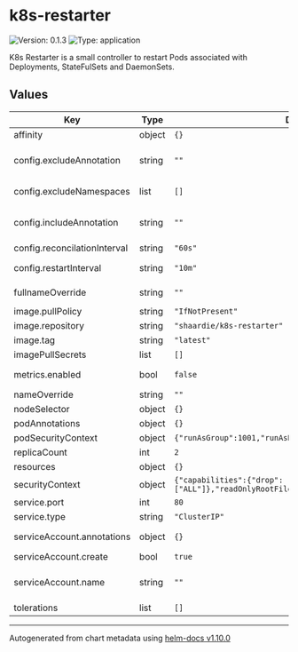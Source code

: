 # k8s-restarter

![Version: 0.1.3](https://img.shields.io/badge/Version-0.1.3-informational?style=flat-square) ![Type: application](https://img.shields.io/badge/Type-application-informational?style=flat-square)

K8s Restarter is a small controller to restart Pods associated with Deployments, StateFulSets and DaemonSets.

## Values

| Key | Type | Default | Description |
|-----|------|---------|-------------|
| affinity | object | `{}` | Affinity for pod assignment |
| config.excludeAnnotation | string | `""` | Blacklist Annotation of Apps to exclude For example "k8s-restarter.kubernetes.io/ignore" |
| config.excludeNamespaces | list | `[]` | Blacklist of Namespaces to exlude |
| config.includeAnnotation | string | `""` | Whitelist Annotations of Apps to include For example "k8s-restarter.kubernetes.io/enabled" |
| config.reconcilationInterval | string | `"60s"` | Interval for reconcilation loop |
| config.restartInterval | string | `"10m"` | Apps running this interval longs are restarted |
| fullnameOverride | string | `""` | Override `k8s-restarter.fullname` |
| image.pullPolicy | string | `"IfNotPresent"` | Image Pull Policy |
| image.repository | string | `"shaardie/k8s-restarter"` | Image Repository |
| image.tag | string | `"latest"` | Image Tag |
| imagePullSecrets | list | `[]` | ImagePullSecrets |
| metrics.enabled | bool | `false` | Enable Metrics Scraping using Prometheus |
| nameOverride | string | `""` | Overrides `k8s-restarter.name` |
| nodeSelector | object | `{}` | Node labels for pod assignment |
| podAnnotations | object | `{}` |  |
| podSecurityContext | object | `{"runAsGroup":1001,"runAsNonRoot":true,"runAsUser":1001}` | Pod Security Policy |
| replicaCount | int | `2` | Number of replicas |
| resources | object | `{}` | Resource Limits |
| securityContext | object | `{"capabilities":{"drop":["ALL"]},"readOnlyRootFilesystem":true}` | Security Context |
| service.port | int | `80` | Service Port |
| service.type | string | `"ClusterIP"` | Service Type |
| serviceAccount.annotations | object | `{}` | Annotations for the Service Account |
| serviceAccount.create | bool | `true` | Enable Service Account |
| serviceAccount.name | string | `""` | Name of the Service Account, `k8s-restarter.fullname`, if not set |
| tolerations | list | `[]` | Tolerations for pod assignment |

----------------------------------------------
Autogenerated from chart metadata using [helm-docs v1.10.0](https://github.com/norwoodj/helm-docs/releases/v1.10.0)
